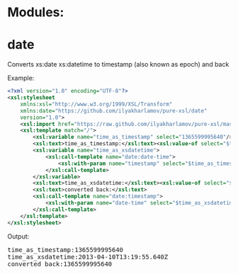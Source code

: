Modules:
=

date
=========

Converts xs:date xs:datetime to timestamp (also known as epoch) and back

Example:
```xml
<?xml version="1.0" encoding="UTF-8"?>
<xsl:stylesheet 
    xmlns:xsl="http://www.w3.org/1999/XSL/Transform"
    xmlns:date="https://github.com/ilyakharlamov/pure-xsl/date"
    version="1.0">
    <xsl:import href="https://raw.github.com/ilyakharlamov/pure-xsl/master/date.xsl"/>
    <xsl:template match="/">
        <xsl:variable name="time_as_timestamp" select="1365599995640"/>
        <xsl:text>time_as_timestamp:</xsl:text><xsl:value-of select="$time_as_timestamp"/><xsl:text>&#x0A;</xsl:text>
        <xsl:variable name="time_as_xsdatetime">
            <xsl:call-template name="date:date-time">
                <xsl:with-param name="timestamp" select="$time_as_timestamp"/>
            </xsl:call-template>
        </xsl:variable>
        <xsl:text>time_as_xsdatetime:</xsl:text><xsl:value-of select="$time_as_xsdatetime"/><xsl:text>&#x0A;</xsl:text>
        <xsl:text>converted back:</xsl:text>
        <xsl:call-template name="date:timestamp">
            <xsl:with-param name="date-time" select="$time_as_xsdatetime"/>
        </xsl:call-template>
    </xsl:template>
</xsl:stylesheet>
```

Output:
<pre>time_as_timestamp:1365599995640
time_as_xsdatetime:2013-04-10T13:19:55.640Z
converted back:1365599995640
</pre>
